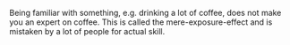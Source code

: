 Being familiar with something, e.g. drinking a lot of coffee, does not make you an expert on coffee. This is called the mere-exposure-effect and is mistaken by a lot of people for actual skill.